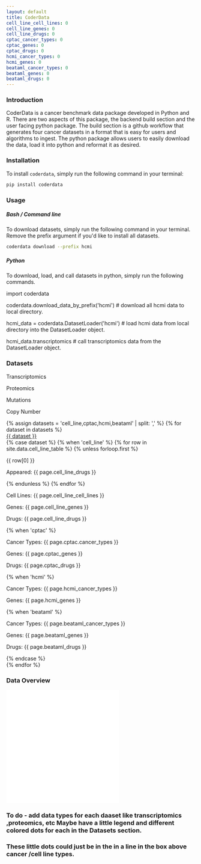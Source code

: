```yaml
---
layout: default
title: CoderData
cell_line_cell_lines: 0
cell_line_genes: 0
cell_line_drugs: 0
cptac_cancer_types: 0
cptac_genes: 0
cptac_drugs: 0
hcmi_cancer_types: 0
hcmi_genes: 0
beataml_cancer_types: 0
beataml_genes: 0
beataml_drugs: 0
---
```


<link rel="stylesheet" href="assets/css/style.css">

<!-- # Cancer Omics and Drug Experiment Response Data (`coderdata`) Python Package -->

### Introduction
CoderData is a cancer benchmark data package developed in Python and R. 
There are two aspects of this package, the backend build section and the user facing python package.
The build section is a github workflow that generates four cancer datasets in a format that is easy for users and algorithms to ingest. 
The python package allows users to easily download the data, load it into python and reformat it as desired.

### Installation
To install `coderdata`, simply run the following command in your terminal:

```bash
pip install coderdata
```

### Usage
##### Bash / Command line
To download datasets, simply run the following command in your terminal. Remove the prefix argument if you'd like to install all datasets.

```bash
coderdata download --prefix hcmi
```

##### Python
To download, load, and call datasets in python, simply run the following commands. 
<!-- 
```python
import coderdata
coderdata.download_data_by_prefix('hcmi') # download all hcmi data to local directory.
hcmi_data = coderdata.DatasetLoader('hcmi') # load hcmi data from local directory into the DatasetLoader object.
hcmi_data.transcriptomics # call transcriptomics data from the DatasetLoader object.
``` -->
<div class="code-box">
    <p>import coderdata</p>
    <p>coderdata.download_data_by_prefix('hcmi') # download all hcmi data to local directory.</p>
    <p>hcmi_data = coderdata.DatasetLoader('hcmi') # load hcmi data from local directory into the DatasetLoader object.</p>
    <p>hcmi_data.transcriptomics # call transcriptomics data from the DatasetLoader object.</p>
</div>


### Datasets

<div class="legend">
    <p>Transcriptomics<span class="dot dot_transcriptomics"></span></p>
    <p>Proteomics<span class="dot dot_proteomics"></span></p>
    <p>Mutations<span class="dot dot_mutations"></span></p>
    <p>Copy Number<span class="dot dot_copy_number"></span></p>
</div>

<div class="dataset-section">
    {% assign datasets = 'cell_line,cptac,hcmi,beataml' | split: ',' %}
    {% for dataset in datasets %}
    <div class="dataset-container">
        <a href="datasets/{{ dataset }}" class="dataset-link">{{ dataset }}</a>
        <div class="dataset-blurb">
            {% case dataset %}
            {% when 'cell_line' %}
                {% for row in site.data.cell_line_table %}
                {% unless forloop.first %} 
                    <span class="dot dot_{{ row[0] | downcase }}"></span> 
                    <p>{{ row[0] }}</p>
                    <p>Appeared: {{ page.cell_line_drugs }} </p>
                {% endunless %}
                {% endfor %}
                <p>Cell Lines: {{ page.cell_line_cell_lines }} </p>
                <p>Genes: {{ page.cell_line_genes }} </p>
                <p>Drugs: {{ page.cell_line_drugs }} </p>
            {% when 'cptac' %}
                <p>Cancer Types: {{ page.cptac.cancer_types }} </p>
                <p>Genes: {{ page.cptac_genes }} </p>
                <p>Drugs: {{ page.cptac_drugs }} </p>
            {% when 'hcmi' %}
                <p>Cancer Types: {{ page.hcmi_cancer_types }} </p>
                <p>Genes: {{ page.hcmi_genes }} </p>
            {% when 'beataml' %}
                <p>Cancer Types: {{ page.beataml_cancer_types }}</p>
                <p>Genes: {{ page.beataml_genes }}</p>
                <p>Drugs: {{ page.beataml_drugs }}</p>
            {% endcase %}
        </div>
    </div>
    {% endfor %}

</div>


<!-- 
<div class="dataset-section">

    <div class="dataset-container">
        <a href="datasets/cell-line" class="dataset-link">Cell Line</a>
        <div class="dataset-blurb">
            <p>Cell Lines: </p>
            <p>Genes: </p>
            <p>Drugs: </p>
        </div>
    </div>

    <div class="dataset-container">
        <a href="datasets/cptac" class="dataset-link">CPTAC</a>
        <div class="dataset-blurb">
            <p>Cancer Types: </p>
            <p>Genes: </p>
            <p>Drugs: </p>
        </div>
    </div>

    <div class="dataset-container">
        <a href="datasets/hcmi" class="dataset-link">HCMI</a>
        <div class="dataset-blurb">
            <p>Cancer Types: </p>
            <p>Genes: </p>
            <p>Drugs: </p>
        </div>
    </div>

    <div class="dataset-container">
        <a href="datasets/beataml" class="dataset-link">BeatAML</a>
        <div class="dataset-blurb">
            <p>Cancer Types: </p>
            <p>Genes: </p>
        </div>
    </div>

</div> -->

### Data Overview

<div class="flex-container"> 
    <div class="flex-item">
        <embed src="{{ 'assets/stats/Fig0_Overview.pdf' | relative_url }}" type="application/pdf" />
    </div>
    <div class="flex-item">
        <embed src="{{ 'assets/stats/Fig5_Sample_Summary.pdf' | relative_url }}" type="application/pdf" />
    </div>
</div>



### To do - add data types for each daaset like transcriptomics ,proteomics, etc Maybe have a little legend and different colored dots for each in the Datasets section.
### These little dots could just be in the in a line in the box above cancer /cell line types.